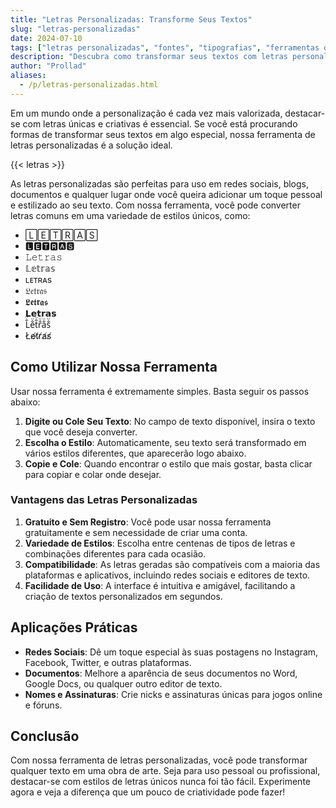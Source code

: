 ```yaml
---
title: "Letras Personalizadas: Transforme Seus Textos"
slug: "letras-personalizadas"
date: 2024-07-10
tags: ["letras personalizadas", "fontes", "tipografias", "ferramentas online"]
description: "Descubra como transformar seus textos com letras personalizadas utilizando nossa ferramenta fácil de usar."
author: "Prollad"
aliases:
  - /p/letras-personalizadas.html
---
```


Em um mundo onde a personalização é cada vez mais valorizada, destacar-se com letras únicas e criativas é essencial. Se você está procurando formas de transformar seus textos em algo especial, nossa ferramenta de letras personalizadas é a solução ideal.

{{< letras >}}

As letras personalizadas são perfeitas para uso em redes sociais, blogs, documentos e qualquer lugar onde você queira adicionar um toque pessoal e estilizado ao seu texto. Com nossa ferramenta, você pode converter letras comuns em uma variedade de estilos únicos, como:

- 🄻🄴🅃🅁🄰🅂
- 🅻🅴🆃🆁🅰🆂
- 𝙻𝚎𝚝𝚛𝚊𝚜
- 𝕃𝕖𝕥𝕣𝕒𝕤
- ʟᴇᴛʀᴀs
- 𝔏𝔢𝔱𝔯𝔞𝔰
- 𝕷𝖊𝖙𝖗𝖆𝖘
- 𝗟𝗲𝘁𝗿𝗮𝘀
- L̐̈e̐̈t̐̈r̐̈a̐̈s̐̈
- L̸e̸t̸r̸a̸s̸

## Como Utilizar Nossa Ferramenta

Usar nossa ferramenta é extremamente simples. Basta seguir os passos abaixo:

1. **Digite ou Cole Seu Texto**: No campo de texto disponível, insira o texto que você deseja converter.
2. **Escolha o Estilo**: Automaticamente, seu texto será transformado em vários estilos diferentes, que aparecerão logo abaixo.
3. **Copie e Cole**: Quando encontrar o estilo que mais gostar, basta clicar para copiar e colar onde desejar.

### Vantagens das Letras Personalizadas

1. **Gratuito e Sem Registro**: Você pode usar nossa ferramenta gratuitamente e sem necessidade de criar uma conta.
2. **Variedade de Estilos**: Escolha entre centenas de tipos de letras e combinações diferentes para cada ocasião.
3. **Compatibilidade**: As letras geradas são compatíveis com a maioria das plataformas e aplicativos, incluindo redes sociais e editores de texto.
4. **Facilidade de Uso**: A interface é intuitiva e amigável, facilitando a criação de textos personalizados em segundos.

## Aplicações Práticas

- **Redes Sociais**: Dê um toque especial às suas postagens no Instagram, Facebook, Twitter, e outras plataformas.
- **Documentos**: Melhore a aparência de seus documentos no Word, Google Docs, ou qualquer outro editor de texto.
- **Nomes e Assinaturas**: Crie nicks e assinaturas únicas para jogos online e fóruns.

## Conclusão

Com nossa ferramenta de letras personalizadas, você pode transformar qualquer texto em uma obra de arte. Seja para uso pessoal ou profissional, destacar-se com estilos de letras únicos nunca foi tão fácil. Experimente agora e veja a diferença que um pouco de criatividade pode fazer!
